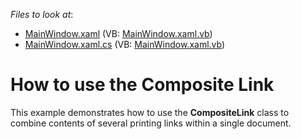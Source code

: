<!-- default file list -->
*Files to look at*:

* [MainWindow.xaml](./CS/CompositeLinkExample/MainWindow.xaml) (VB: [MainWindow.xaml.vb](./VB/CompositeLinkExample/MainWindow.xaml.vb))
* [MainWindow.xaml.cs](./CS/CompositeLinkExample/MainWindow.xaml.cs) (VB: [MainWindow.xaml.vb](./VB/CompositeLinkExample/MainWindow.xaml.vb))
<!-- default file list end -->
# How to use the Composite Link


This example demonstrates how to use the <strong>CompositeLink</strong> class to combine contents of several printing links within a single document.

<br/>


